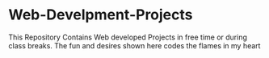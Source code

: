 # Web-Develpment-Projects
This Repository Contains Web developed Projects in free time or during class breaks. The fun and desires shown here codes the flames in my heart 
